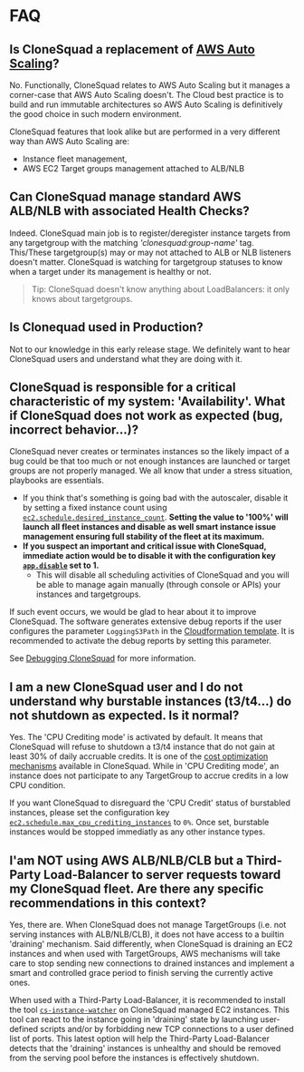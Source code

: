 
# FAQ

## Is CloneSquad a replacement of [AWS Auto Scaling](https://aws.amazon.com/autoscaling/)?

No. Functionally, CloneSquad relates to AWS Auto Scaling but it manages a corner-case that AWS Auto Scaling doesn't.
The Cloud best practice is to build and run immutable architectures so AWS Auto Scaling is definitively the good
choice in such modern environment.

CloneSquad features that look alike but are performed in a very different way than AWS Auto Scaling are:
* Instance fleet management,
* AWS EC2 Target groups management attached to ALB/NLB

## Can CloneSquad manage standard AWS ALB/NLB with associated Health Checks?

Indeed. CloneSquad main job is to register/deregister instance targets from any targetgroup with the
matching *'clonesquad:group-name'* tag.
This/These targetgroup(s) may or may not attached to ALB or NLB listeners doesn't matter. CloneSquad is
watching for targetgroup statuses to know when a target under its management is healthy or not.

> Tip: CloneSquad doesn't know anything about LoadBalancers: it only knows about targetgroups.


## Is Clonequad used in Production?

Not to our knowledge in this early release stage. We definitely want to hear CloneSquad users and understand what they are
doing with it.

## CloneSquad is responsible for a critical characteristic of my system: 'Availability'. What if CloneSquad does not work as expected (bug, incorrect behavior...)?

CloneSquad never creates or terminates instances so the likely impact of a bug could be that too much or not enough instances are launched
or target groups are not properly managed.
We all know that under a stress situation, playbooks are essentials.

* If you think that's something is going bad with the autoscaler, disable it by setting a fixed instance count using [`ec2.schedule.desired_instance_count`](CONFIGURATION_REFERENCE.md#ec2scheduledesired_instance_count). **Setting the value to '100%' will launch all fleet instances and disable as well smart instance issue management ensuring full stability of the fleet at its maximum.**
* **If you suspect an important and critical issue with CloneSquad, immediate action would be to disable it with the configuration key [`app.disable`](CONFIGURATION_REFERENCE.md#appdisable) set to 1.**
	- This will disable all scheduling activities of CloneSquad and you will be able to manage again manually (through console or APIs) your 
instances and targetgroups.

If such event occurs, we would be glad to hear about it to improve CloneSquad. The software generates extensive debug reports
if the user configures the parameter `LoggingS3Path` in the [Cloudformation template](../template.yaml). It is recommended to
activate the debug reports by setting this parameter. 

See [Debugging CloneSquad](BUILD_RELEASE_DEBUG.md#debugging) for more information.

## I am a new CloneSquad user and I do not understand why burstable instances (t3/t4...) do not shutdown as expected. Is it normal?

Yes. The 'CPU Crediting mode' is activated by default. It means that CloneSquad will refuse to shutdown a t3/t4 instance that
do not gain at least 30% of daily accruable credits. It is one of the [cost optimization mechanisms](COST_OPTIMIZATION.md#clonesquad-cpu-crediting) 
available in CloneSquad. While in 'CPU Crediting mode', an instance does not participate to any TargetGroup to accrue credits in a low CPU condition.

If you want CloneSquad to disreguard the 'CPU Credit' status of burstabled instances, please set the configuration key
[`ec2.schedule.max_cpu_crediting_instances`](CONFIGURATION_REFERENCE.md#ec2schedulemax_cpu_crediting_instances) to `0%`. Once set, burstable instances
would be stopped immediatly as any other instance types.

## I'am NOT using AWS ALB/NLB/CLB but a Third-Party Load-Balancer to server requests toward my CloneSquad fleet. Are there any specific recommendations in this context?

Yes, there are. When CloneSquad does not manage TargetGroups (i.e. not serving instances with ALB/NLB/CLB), it does not have access to a builtin 'draining' mechanism. Said
differently, when CloneSquad is draining an EC2 instances and when used with TargetGroups, AWS mechanisms will take care to stop sending new connections to
drained instances and implement a smart and controlled grace period to finish serving the currently active ones.

When used with a Third-Party Load-Balancer, it is recommended to install the tool [`cs-instance-watcher`](TOOLS.md#cs-instance-watcher) on CloneSquad managed
EC2 instances. This tool can react to the instance going in 'draining' state by launching user-defined scripts and/or by forbidding new TCP connections
to a user defined list of ports. This latest option will help the Third-Party Load-Balancer detects that the 'draining' instances is unhealthy and should
be removed from the serving pool before the instances is effectively shutdown.

